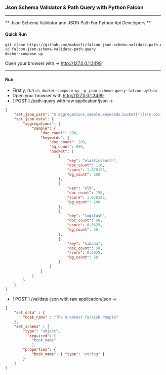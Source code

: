 ### Json Schema Validator & Path Query with Python Falcon

-------------

** Json Schema Validator and JSON Path For Python Api Developers **

#### Quick Run 

```sh
git clone https://github.com/makseli/falcon-json-schema-validate-path-query.git
cd falcon-json-schema-validate-path-query
docker-compose up 
```
Open your browser with -> http://127.0.0.1:3499

-------------

#### Run 
- Firstly, run ```sh docker-compose up -p json-schema-query-falcon-python```
- Open your browser with http://127.0.0.1:3499
- [ POST ] /path-query with raw application/json -> 
```json 
{
    "set_json_path": "$.aggregations.sample.keywords.bucket[*][?(@.doc_count>109)]",
    "set_json_data": {
        "aggregations": {
            "sample": {
                "doc_count": 200,
                "keywords": {
                    "doc_count": 200,
                    "bg_count": 650,
                    "bucket": [
                        {
                            "key": "elasticsearch",
                            "doc_count": 110,
                            "score": 1.078125,
                            "bg_count": 200
                        },
                        {
                            "key": "elk",
                            "doc_count": 150,
                            "score": 1.078125,
                            "bg_count": 200
                        },
                        {
                            "key": "logstash",
                            "doc_count": 50,
                            "score": 0.5625,
                            "bg_count": 50
                        },
                        {
                            "key": "kibana",
                            "doc_count": 50,
                            "score": 0.5625,
                            "bg_count": 50
                        }
                    ]
                }
            }
        }
    }
}

```

- [ POST ] /validate-json with raw application/json -> 
```json 
{
	"set_data" : {
		"book_name" : "The Greatest Turkish People"
	},
	"set_schema" : {
        "type": "object",
          "required": [
            "book_name"
            ],
        "properties": {
            "book_name": { "type": "string" }
        }
    }
}
